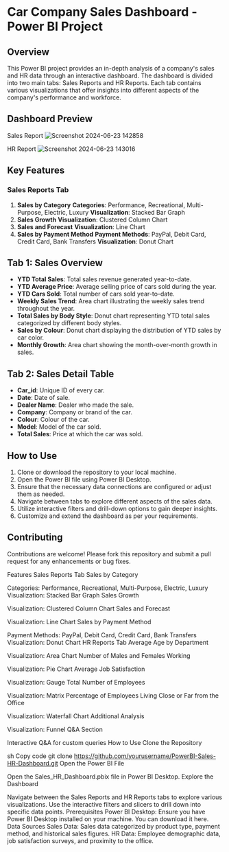 # Car Company Sales Dashboard - Power BI Project

## Overview
This Power BI project provides an in-depth analysis of a company's sales and HR data through an interactive dashboard. The dashboard is divided into two main tabs: Sales Reports and HR Reports. Each tab contains various visualizations that offer insights into different aspects of the company's performance and workforce.

## Dashboard Preview
Sales Report
![Screenshot 2024-06-23 142858](https://github.com/ar-aggarwal-rgb/PowerBI-Sales-HRAnalyticsDashboards/assets/66841676/f6b4a60c-d397-41fa-a47a-23488ff9506a)

HR Report
![Screenshot 2024-06-23 143016](https://github.com/ar-aggarwal-rgb/PowerBI-Sales-HRAnalyticsDashboards/assets/66841676/dcc42562-d579-4dda-b080-9b74f07aef79)

## Key Features
### Sales Reports Tab
1. **Sales by Category**
  **Categories**: Performance, Recreational, Multi-Purpose, Electric, Luxury
  **Visualization**: Stacked Bar Graph
2. **Sales Growth**
  **Visualization**: Clustered Column Chart
3. **Sales and Forecast**
  **Visualization**: Line Chart
4. **Sales by Payment Method**
  **Payment Methods**: PayPal, Debit Card, Credit Card, Bank Transfers
  **Visualization**: Donut Chart

## Tab 1: Sales Overview
- **YTD Total Sales**: Total sales revenue generated year-to-date.
- **YTD Average Price**: Average selling price of cars sold during the year.
- **YTD Cars Sold**: Total number of cars sold year-to-date.
- **Weekly Sales Trend**: Area chart illustrating the weekly sales trend throughout the year.
- **Total Sales by Body Style**: Donut chart representing YTD total sales categorized by different body styles.
- **Sales by Colour**: Donut chart displaying the distribution of YTD sales by car color.
- **Monthly Growth**: Area chart showing the month-over-month growth in sales.

## Tab 2: Sales Detail Table
- **Car_id**: Unique ID of every car.
- **Date**: Date of sale.
- **Dealer Name**: Dealer who made the sale.
- **Company**: Company or brand of the car.
- **Colour**: Colour of the car.
- **Model**: Model of the car sold.
- **Total Sales**: Price at which the car was sold.

## How to Use
1. Clone or download the repository to your local machine.
2. Open the Power BI file using Power BI Desktop.
3. Ensure that the necessary data connections are configured or adjust them as needed.
4. Navigate between tabs to explore different aspects of the sales data.
5. Utilize interactive filters and drill-down options to gain deeper insights.
6. Customize and extend the dashboard as per your requirements.

## Contributing
Contributions are welcome! Please fork this repository and submit a pull request for any enhancements or bug fixes.







Features
Sales Reports Tab
Sales by Category

Categories: Performance, Recreational, Multi-Purpose, Electric, Luxury
Visualization: Stacked Bar Graph
Sales Growth

Visualization: Clustered Column Chart
Sales and Forecast

Visualization: Line Chart
Sales by Payment Method

Payment Methods: PayPal, Debit Card, Credit Card, Bank Transfers
Visualization: Donut Chart
HR Reports Tab
Average Age by Department

Visualization: Area Chart
Number of Males and Females Working

Visualization: Pie Chart
Average Job Satisfaction

Visualization: Gauge
Total Number of Employees

Visualization: Matrix
Percentage of Employees Living Close or Far from the Office

Visualization: Waterfall Chart
Additional Analysis

Visualization: Funnel
Q&A Section

Interactive Q&A for custom queries
How to Use
Clone the Repository

sh
Copy code
git clone https://github.com/yourusername/PowerBI-Sales-HR-Dashboard.git
Open the Power BI File

Open the Sales_HR_Dashboard.pbix file in Power BI Desktop.
Explore the Dashboard

Navigate between the Sales Reports and HR Reports tabs to explore various visualizations.
Use the interactive filters and slicers to drill down into specific data points.
Prerequisites
Power BI Desktop: Ensure you have Power BI Desktop installed on your machine. You can download it here.
Data Sources
Sales Data: Sales data categorized by product type, payment method, and historical sales figures.
HR Data: Employee demographic data, job satisfaction surveys, and proximity to the office.
